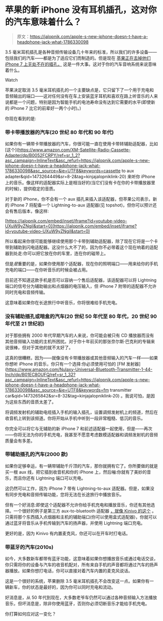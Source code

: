 # 苹果的新 iPhone 没有耳机插孔，这对你的汽车意味着什么？

> 原文：<https://jalopnik.com/apple-s-new-iphone-doesn-t-have-a-headphone-jack-what-1786330098>

3.5 毫米耳机插孔是各种音频传输设备几十年来的标准，所以我们的许多设备——包括我们的汽车——都是为了适应它们而制造的。但是现在 [苹果正在去掉他们 iPhone 7 上无处不在的插孔，](https://gizmodo.com/an-insanely-long-list-of-ways-to-deal-with-the-iphone-h-1786067822) 这是一件大事。这对于你的汽车音响系统来说意味着什么。

Watch

苹果决定取消 3.5 毫米耳机插孔的一个主要缺点是，它只留下了一个用于充电和音频输出的端口——这对任何没有在车上安装蓝牙耳机和喜欢在路上听音乐的人来说都是一个问题，特别是因为智能手机的电池寿命没有达到它需要的水平(即使新的 iPhone 7 比它的前辈好一两个小时)。)

你现在看到的是:

### 带卡带播放器的汽车(20 世纪 80 年代和 90 年代)

如果你有一辆带卡带播放器的汽车，你很可能一直在使用卡带转辅助适配器，比如 [这个](https://www.amazon.com/XM-Satellite-Radio-Cassette-Adapter/dp/B0052FCRPY/ref=sr_1_2?asc_campaign=InlineText&asc_refurl=https://jalopnik.com/apple-s-new-iphone-doesn-t-have-a-headphone-jack-what-1786330098&asc_source=&ie=UTF8&keywords=cassette to aux adapter&qid=1473264449&sr=8-2&tag=kinjajalopniklink-20) 来听你 iPhone 上的音乐。像这样的适配器实际上是相当好的(当它们没有卡在你的卡带播放器里的时候)，提供稳定的音质。

对于新的 iPhone，你不会有一个 aux 插孔来插入该适配器，但苹果公司表示，新的 iPhone 7 将配备一个 Lightning-to-aux 适配器(见 topshot)，但你可以预计还会有售后版本，像这样:

 [https://jalopnik.com/embed/inset/iframe?id=youtube-video-UXuW9yZNgiI&start=0](https://jalopnik.com/embed/inset/iframe?id=youtube-video-UXuW9yZNgiI&start=0) 

所以看起来你很可能能够继续使用那个卡带到辅助适配器，除了现在它将是一个卡带到辅助到闪电适配器。这没什么大不了的，因为你不必带着这个现在响着的适配器到处走:你可以把它放在你的车里，连在你的磁带上。

但是*是*重要的是，如果你使用那个适配器，现在你的照明端口——用来给你的手机充电的端口——在你听音乐的时候会被占用。

目前还不知道这款手机是否可以容纳一个售后适配器，该适配器可以将 Lightning 端口的信号分为辅助输出和点烟器的电压输入，但 iPhone 7 附带的适配器不允许同时充电和音频传输。

这意味着如果你在长途旅行中听音乐，你将很难给手机充电。

### **没有辅助插孔或暗盒的汽车(20 世纪 50 年代至 80 年代，20 世纪 90 年代至 21 世纪初)**

对于那些拥有 2000 年代早期汽车的人来说，你可能会被只有 CD 播放器而没有其他音频输入功能的主机所困扰。对于你十年前买的那张奈尔斯·巴克利的专辑来说很棒，但对于其他的就不太好了。

这真的很糟糕，因为——就像没有卡带播放器或其他音频输入的汽车一样——如果你想听 iPhone 的音乐，你只有一个选择:你必须使用可怕的 [FM 发射器](https://www.amazon.com/Nulaxy-Universal-Bluetooth-Transmitter-1-44-Inch/dp/B01EC8OUFQ/ref=sr_1_32?asc_campaign=InlineText&asc_refurl=https://jalopnik.com/apple-s-new-iphone-doesn-t-have-a-headphone-jack-what-1786330098&asc_source=&ie=UTF8&keywords=fm transmitter car&qid=1473265842&sr=8-32&tag=kinjajalopniklink-20) 。我说可怕，是因为这些东西的音质太差了。

将调频发射机的辅助电缆插入手机的输入插孔，设置调频发射机上的频道，然后在收音机上转到该频道。你将开始从手机中听到一段非常粗糙、低沉的音乐。

你完全可以将它与无辅助的新 iPhone 7 和前述适配器一起使用，但是——再次——你将无法为你的手机充电，我甚至不愿意考虑数模适配器和调频发射机的音频质量会有多差。

### **带辅助插孔的汽车(2000 款)**

如果你足够幸运，有一辆带辅助千斤顶的汽车，那你就拥有它了。你所要做的就是买一根 aux 线，把它插到收音机和你的 iPhone 上，然后嘣:你就有了美妙的音乐，而且你还有 Lightning 端口可以充电。

这仍然可以工作，因为 iPhone 7 带有 Lightning-to-aux 适配器。但是，如果没有同步充电和音频传输功能，您将无法在长途旅行中播放音乐。

但有一个好消息:即使这个适配器不允许你给手机充电和播放音乐，你还有其他选择。一个很好的例子是第三方 aux-to-bluetooth 适配器 [，就像 Kinivo 的这个](https://www.amazon.com/dp/B009NLTW60?asc_campaign=InlineText&asc_refurl=https://jalopnik.com/apple-s-new-iphone-doesn-t-have-a-headphone-jack-what-1786330098&asc_source=&linkCode=ogi&psc=1&smid=A3TG9YEWX61L6A&tag=kinjajalopniklink-20&th=1) 。只需将那个东西插入点烟器和主机的辅助端口(你可以使用盒式适配器)，你就可以通过蓝牙将音乐从手机传输到汽车的扬声器，并使用 Lightning 端口充电。

更好的是，因为 Kinivo 有内置麦克风，你还可以在开车时打电话。

### **带蓝牙的汽车(2010s)**

如今，大多数新车都带有蓝牙功能，这意味着如果你想播放音乐或通过电话交谈，你只需将你的设备与汽车的收音机配对，所有来自手机的声音都将通过汽车的扬声器播放。如果你想打电话，你可以直接对着汽车内置的麦克风说话。

这是一个很好的系统，苹果删除 3.5 毫米耳机插孔不会改变这一点。如果你有一辆新车，你的状态是最好的，因为你可以同时充电和流动。

好消息是，从 50 年代到现在，大多数老爷车仍然可以通过各种音频输入方法播放音乐，但坏消息是，除非你使用蓝牙，否则你必须切断音乐才能给手机充电。

你打算如何应对这一变化？